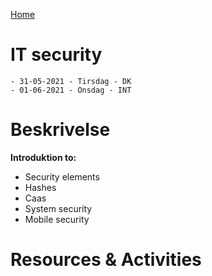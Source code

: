 [Home](modul-4-2.md)
# IT security
    - 31-05-2021 - Tirsdag - DK
    - 01-06-2021 - Onsdag - INT

# Beskrivelse
**Introduktion to:**
- Security elements
- Hashes
- Caas
- System security
- Mobile security

# Resources & Activities



